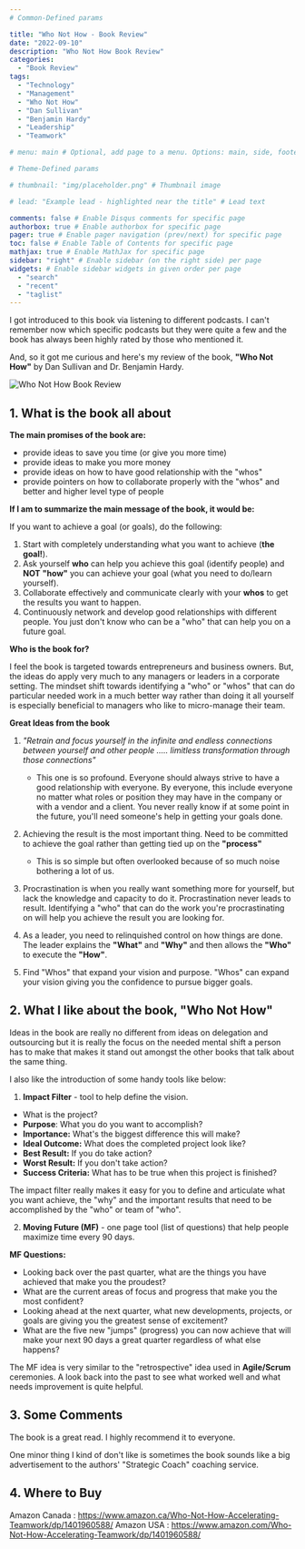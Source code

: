 ```yaml
---
# Common-Defined params

title: "Who Not How - Book Review"
date: "2022-09-10"
description: "Who Not How Book Review"
categories:
  - "Book Review"
tags:
  - "Technology"
  - "Management"
  - "Who Not How"
  - "Dan Sullivan"
  - "Benjamin Hardy"
  - "Leadership"
  - "Teamwork"

# menu: main # Optional, add page to a menu. Options: main, side, footer

# Theme-Defined params

# thumbnail: "img/placeholder.png" # Thumbnail image

# lead: "Example lead - highlighted near the title" # Lead text

comments: false # Enable Disqus comments for specific page
authorbox: true # Enable authorbox for specific page
pager: true # Enable pager navigation (prev/next) for specific page
toc: false # Enable Table of Contents for specific page
mathjax: true # Enable MathJax for specific page
sidebar: "right" # Enable sidebar (on the right side) per page
widgets: # Enable sidebar widgets in given order per page
  - "search"
  - "recent"
  - "taglist"
---
```


I got introduced to this book via listening to different podcasts. I can't remember now which specific podcasts but they were quite a few and the book has always been highly rated by those who mentioned it.

And, so it got me curious and here's my review of the book, **"Who Not How"** by Dan Sullivan and Dr. Benjamin Hardy.

![Who Not How Book Review](/img/who_not_how_book_review.PNG "Who Not How Book Review")

## 1. What is the book all about

**The main promises of the book are:**

- provide ideas to save you time (or give you more time)
- provide ideas to make you more money
- provide ideas on how to have good relationship with the "whos"
- provide pointers on how to collaborate properly with the "whos" and better and higher level type of people

**If I am to summarize the main message of the book, it would be:**

If you want to achieve a goal (or goals), do the following:

1. Start with completely understanding what you want to achieve (**the goal!**).
2. Ask yourself **who** can help you achieve this goal (identify people) and **NOT** **"how"** you can achieve your goal (what you need to do/learn yourself).
3. Collaborate effectively and communicate clearly with your **whos** to get the results you want to happen.
4. Continuously network and develop good relationships with different people. You just don't know who can be a "who" that can help you on a future goal.

**Who is the book for?**

I feel the book is targeted towards entrepreneurs and business owners. But, the ideas do apply very much to any managers or leaders in a corporate setting. The mindset shift towards identifying a "who" or "whos" that can do particular needed work in a much better way rather than doing it all yourself is especially beneficial to managers who like to micro-manage their team.

**Great Ideas from the book**

1. _"Retrain and focus yourself in the infinite and endless connections between yourself and other people ..... limitless transformation through those connections"_

   - This one is so profound. Everyone should always strive to have a good relationship with everyone. By everyone, this include everyone no matter what roles or position they may have in the company or with a vendor and a client. You never really know if at some point in the future, you'll need someone's help in getting your goals done.

2. Achieving the result is the most important thing. Need to be committed to achieve the goal rather than getting tied up on the **"process"**

   - This is so simple but often overlooked because of so much noise bothering a lot of us.

3. Procrastination is when you really want something more for yourself, but lack the knowledge and capacity to do it. Procrastination never leads to result. Identifying a "who" that can do the work you're procrastinating on will help you achieve the result you are looking for.

4. As a leader, you need to relinquished control on how things are done. The leader explains the **"What"** and **"Why"** and then allows the **"Who"** to execute the **"How"**.

5. Find "Whos" that expand your vision and purpose. "Whos" can expand your vision giving you the confidence to pursue bigger goals.

## 2. What I like about the book, "Who Not How"

Ideas in the book are really no different from ideas on delegation and outsourcing but it is really the focus on the needed mental shift a person has to make that makes it stand out amongst the other books that talk about the same thing.

I also like the introduction of some handy tools like below:

1. **Impact Filter** - tool to help define the vision.

- What is the project?
- **Purpose**: What you do you want to accomplish?
- **Importance:** What's the biggest difference this will make?
- **Ideal Outcome:** What does the completed project look like?
- **Best Result:** If you do take action?
- **Worst Result:** If you don't take action?
- **Success Criteria:** What has to be true when this project is finished?

The impact filter really makes it easy for you to define and articulate what you want achieve, the "why" and the important results that need to be accomplished by the "who" or team of "who".

2. **Moving Future (MF)** - one page tool (list of questions) that help people maximize time every 90 days.

**MF Questions:**

- Looking back over the past quarter, what are the things you have achieved that make you the proudest?
- What are the current areas of focus and progress that make you the most confident?
- Looking ahead at the next quarter, what new developments, projects, or goals are giving you the greatest sense of excitement?
- What are the five new "jumps" (progress) you can now achieve that will make your next 90 days a great quarter regardless of what else happens?

The MF idea is very similar to the "retrospective" idea used in **Agile/Scrum** ceremonies. A look back into the past to see what worked well and what needs improvement is quite helpful.

## 3. Some Comments

The book is a great read. I highly recommend it to everyone.

One minor thing I kind of don't like is sometimes the book sounds like a big advertisement to the authors' "Strategic Coach" coaching service.

## 4. Where to Buy

Amazon Canada : https://www.amazon.ca/Who-Not-How-Accelerating-Teamwork/dp/1401960588/
Amazon USA : https://www.amazon.com/Who-Not-How-Accelerating-Teamwork/dp/1401960588/
